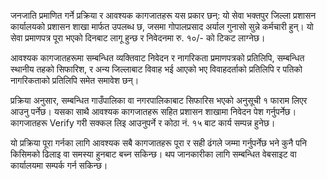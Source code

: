 जनजाति प्रमाणित गर्ने प्रक्रिया र आवश्यक कागजातहरू यस प्रकार छन्: यो सेवा भक्तपुर जिल्ला प्रशासन कार्यालयको प्रशासन शाखा मार्फत उपलब्ध छ, जसमा गोपालप्रसाद अर्याल गुनासो सुन्ने कर्मचारी हुन्। यो सेवा प्रमाणपत्र पूरा भएको दिनबाट लागू हुन्छ र निवेदनमा रु. १०/- को टिकट लाग्नेछ।  

आवश्यक कागजातहरूमा सम्बन्धित व्यक्तिवाट निवेदन र नागरिकता प्रमाणपत्रको प्रतिलिपि, सम्बन्धित स्थानीय तहको सिफारिश, र अन्य जिल्लाबाट विवाह भई आएको भए विवाहदर्ताको प्रतिलिपि र पतिको नागरिकताको प्रतिलिपि समेत समावेश छन्।  

प्रक्रिया अनुसार, सम्बन्धित गाउँपालिका वा नगरपालिकाबाट सिफारिस भएको अनुसूची १ फाराम लिएर आउनु पर्नेछ। यसका साथै आवश्यक कागजातहरू सहित प्रशासन शाखामा निवेदन पेश गर्नुपर्नेछ। कागजातहरू Verify गरी सक्कल लिइ आउनुपर्ने र कोठा नं. १५ बाट कार्य सम्पन्न हुनेछ।  

यो प्रक्रिया पूरा गर्नका लागि आवश्यक सबै कागजातहरू पूरा र सही ढंगले जम्मा गर्नुपर्नेछ भने कुनै पनि किसिमको ढिलाइ वा समस्या हुनबाट बच्न सकिन्छ। थप जानकारीका लागि सम्बन्धित वेबसाइट वा कार्यालयमा सम्पर्क गर्न सकिन्छ।
